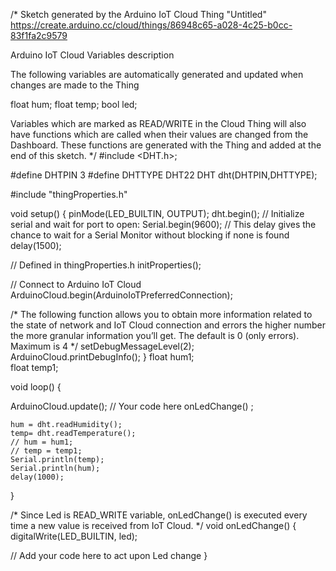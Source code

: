 
/* 
  Sketch generated by the Arduino IoT Cloud Thing "Untitled"
  https://create.arduino.cc/cloud/things/86948c65-a028-4c25-b0cc-83f1fa2c9579 

  Arduino IoT Cloud Variables description

  The following variables are automatically generated and updated when changes are made to the Thing

  float hum;
  float temp;
  bool led;

  Variables which are marked as READ/WRITE in the Cloud Thing will also have functions
  which are called when their values are changed from the Dashboard.
  These functions are generated with the Thing and added at the end of this sketch.
*/
#include <DHT.h>;

#define DHTPIN 3
#define DHTTYPE DHT22
DHT dht(DHTPIN,DHTTYPE);

#include "thingProperties.h"

void setup() {
    pinMode(LED_BUILTIN, OUTPUT);
    dht.begin();
  // Initialize serial and wait for port to open:
  Serial.begin(9600);
  // This delay gives the chance to wait for a Serial Monitor without blocking if none is found
  delay(1500); 

  // Defined in thingProperties.h
  initProperties();

  // Connect to Arduino IoT Cloud
  ArduinoCloud.begin(ArduinoIoTPreferredConnection);
  
  /*
     The following function allows you to obtain more information
     related to the state of network and IoT Cloud connection and errors
     the higher number the more granular information you’ll get.
     The default is 0 (only errors).
     Maximum is 4
 */
  setDebugMessageLevel(2);
  ArduinoCloud.printDebugInfo();
}
float hum1;  
float temp1;

void loop() {
  
  ArduinoCloud.update();
  // Your code here 
   onLedChange() ;
   
    hum = dht.readHumidity();
    temp= dht.readTemperature();
    // hum = hum1;
    // temp = temp1;
    Serial.println(temp);
    Serial.println(hum);
    delay(1000);
  
}



/*
  Since Led is READ_WRITE variable, onLedChange() is
  executed every time a new value is received from IoT Cloud.
*/
void onLedChange()  {
  digitalWrite(LED_BUILTIN, led);
  
  // Add your code here to act upon Led change
}

